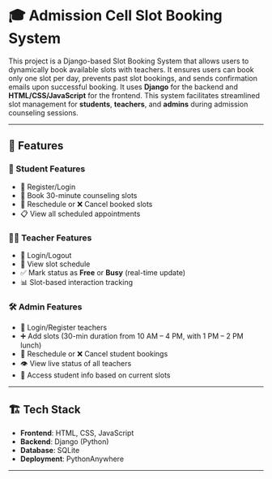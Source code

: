 # 🎓 Admission Cell Slot Booking System
 This project is a Django-based Slot Booking System that allows users to dynamically book available slots with teachers. It ensures users can book only one slot per day, prevents past slot bookings, and sends confirmation emails upon successful booking.
It uses **Django** for the backend and **HTML/CSS/JavaScript** for the frontend. This system facilitates streamlined slot management for **students**, **teachers**, and **admins** during admission counseling sessions.

---

## 🚀 Features

### 👤 Student Features
- 🔐 Register/Login
- 📅 Book 30-minute counseling slots
- 🔄 Reschedule or ❌ Cancel booked slots
- 📋 View all scheduled appointments

### 👨‍🏫 Teacher Features
- 🔐 Login/Logout
- 📆 View slot schedule
- ✅ Mark status as **Free** or **Busy** (real-time update)
- 📊 Slot-based interaction tracking

### 🛠️ Admin Features
- 🔐 Login/Register teachers
- ➕ Add slots (30-min duration from 10 AM – 4 PM, with 1 PM – 2 PM lunch)
- 🔁 Reschedule or ❌ Cancel student bookings
- 👁️ View live status of all teachers
- 📖 Access student info based on current slots

---

## 🏗️ Tech Stack

- **Frontend**: HTML, CSS, JavaScript
- **Backend**: Django (Python)
- **Database**: SQLite 
- **Deployment**: PythonAnywhere

---


